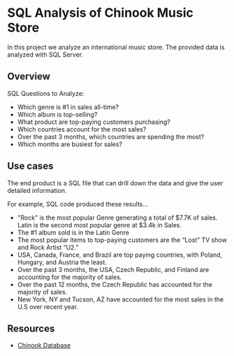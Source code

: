 # SQL Analysis of Chinook Music Store

In this project we analyze an international music store. The provided data is analyzed with SQL Server.

## Overview
SQL Questions to Analyze:
- Which genre is #1 in sales all-time?
- Which album is top-selling?
- What product are top-paying customers purchasing?
- Which countries account for the most sales?
- Over the past 3 months, which countries are spending the most?
- Which months are busiest for sales?

## Use cases
The end product is a SQL file that can drill down the data and give the user detailed information. 

For example, SQL code produced these results...
- "Rock" is the most popular Genre generating a total of $7.7K of sales. Latin is the second most popular genre at $3.4k in Sales.
- The #1 album sold is in the Latin Genre
- The most popular items to top-paying customers are the “Lost” TV show and Rock Artist “U2.”
- USA, Canada, France, and Brazil are top paying countries, with Poland, Hungary, and Austria the least.
- Over the past 3 months, the USA, Czech Republic, and Finland are accounting for the majority of sales.
- Over the past 12 months, the Czech Republic has accounted for the majority of sales. 
- New York, NY and Tucson, AZ have accounted for the most sales in the U.S over recent year.

## Resources
<section>
<a href="#" class="#"><src="chinook.db" alt="" /></a>
<ul class="actions special">
<li><a href="#" class="button">Chinook Database</a></li>
</ul>
